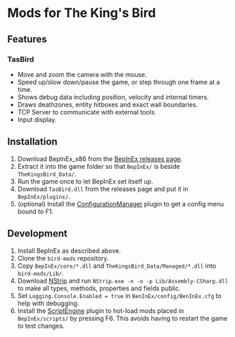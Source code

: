 # Mods for The King's Bird

## Features

### TasBird

- Move and zoom the camera with the mouse.
- Speed up/slow down/pause the game, or step through one frame at a time.
- Shows debug data including position, velocity and internal timers.
- Draws deathzones, entity hitboxes and exact wall boundaries.
- TCP Server to communicate with external tools.
- Input display.

## Installation

1. Download BepInEx\_x86 from the [BepInEx releases page](https://github.com/BepInEx/BepInEx/releases).
2. Extract it into the game folder so that `BepInEx/` is beside `TheKingsBird_Data/`.
3. Run the game once to let BepInEx set itself up.
4. Download `TasBird.dll` from the releases page and put it in `BepInEx/plugins/`.
5. (optional) Install the [ConfigurationManager](https://github.com/BepInEx/BepInEx.ConfigurationManager/releases) plugin to get a config menu bound to F1.

## Development

1. Install BepInEx as described above.
2. Clone the `bird-mods` repository.
3. Copy `BepInEx/core/*.dll` and `TheKingsBird_Data/Managed/*.dll` into `bird-mods/Lib/`.
4. Download [NStrip](https://github.com/BepInEx/NStrip/releases) and run `NStrip.exe -n -o -p Lib/Assembly-CSharp.dll` to make all types, methods, properties and fields public.
5. Set `Logging.Console.Enabled = true` in `BenInEx/config/BenInEx.cfg` to help with debugging.
6. Install the [ScriptEngine](https://github.com/BepInEx/BepInEx.Debug/releases) plugin to hot-load mods placed in `BepInEx/scripts/` by pressing F6. This avoids having to restart the game to test changes.
